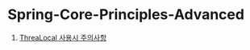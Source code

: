 # Spring-Core-Principles-Advanced

1. [ThreaLocal 사용시 주의사항](https://github.com/dukbong/Spring-Core-Principles-Advanced/blob/main/src/main/java/hello/advanced/trace/logtrace/ThreadLocal_%EC%82%AC%EC%9A%A9%EC%8B%9C_%EC%A3%BC%EC%9D%98%EC%82%AC%ED%95%AD.md)
